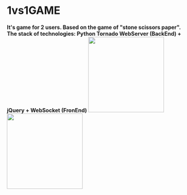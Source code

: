 # 1vs1GAME
<p aling="center">
  <b>It's game for 2 users. Based on the game of "stone scissors paper". <br>
      The stack of technologies: Python Tornado WebServer (BackEnd) + jQuery + WebSocket (FronEnd)</b>
  <img width="200px" src="https://i.yapx.ru/CSXTR.png">
  <img width="200px" src="https://i.yapx.ru/CSXTQ.png">
</p>
